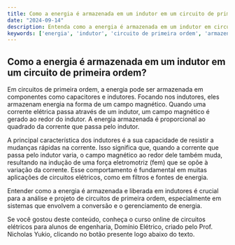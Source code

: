 ```yaml
---
title: Como a energia é armazenada em um indutor em um circuito de primeira ordem?
date: "2024-09-14"
description: Entenda como a energia é armazenada em um indutor em circuitos de primeira ordem.
keywords: ['energia', 'indutor', 'circuito de primeira ordem', 'armazenamento', 'corrente']
---
```


## Como a energia é armazenada em um indutor em um circuito de primeira ordem?

Em circuitos de primeira ordem, a energia pode ser armazenada em componentes como capacitores e indutores. Focando nos indutores, eles armazenam energia na forma de um campo magnético. Quando uma corrente elétrica passa através de um indutor, um campo magnético é gerado ao redor do indutor. A energia armazenada é proporcional ao quadrado da corrente que passa pelo indutor.

A principal característica dos indutores é a sua capacidade de resistir a mudanças rápidas na corrente. Isso significa que, quando a corrente que passa pelo indutor varia, o campo magnético ao redor dele também muda, resultando na indução de uma força eletromotriz (fem) que se opõe à variação da corrente. Esse comportamento é fundamental em muitas aplicações de circuitos elétricos, como em filtros e fontes de energia.

Entender como a energia é armazenada e liberada em indutores é crucial para a análise e projeto de circuitos de primeira ordem, especialmente em sistemas que envolvem a conversão e o gerenciamento de energia.

Se você gostou deste conteúdo, conheça o curso online de circuitos elétricos para alunos de engenharia, Domínio Elétrico, criado pelo Prof. Nicholas Yukio, clicando no botão presente logo abaixo do texto.